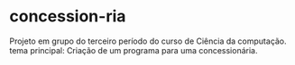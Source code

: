 # concession-ria
Projeto em grupo do terceiro período do curso de Ciência da computação.  tema principal: Criação de um programa para uma concessionária.
